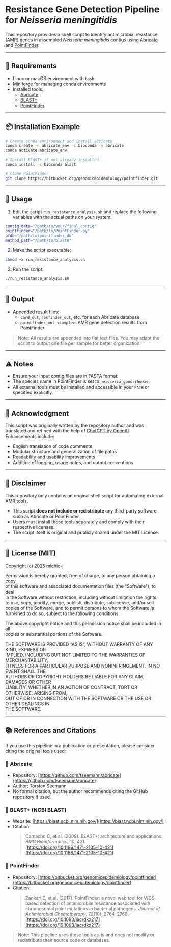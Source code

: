 # Resistance Gene Detection Pipeline for *Neisseria meningitidis*

This repository provides a shell script to identify antimicrobial resistance (AMR) genes in assembled *Neisseria meningitidis* contigs using [Abricate](https://github.com/tseemann/abricate) and [PointFinder](https://bitbucket.org/genomicepidemiology/pointfinder).

---

## 🔧 Requirements

- Linux or macOS environment with `bash`
- [Miniforge](https://github.com/conda-forge/miniforge) for managing conda environments
- Installed tools:
  - [Abricate](https://github.com/tseemann/abricate)
  - [BLAST+](https://ftp.ncbi.nlm.nih.gov/blast/executables/blast+/)
  - [PointFinder](https://bitbucket.org/genomicepidemiology/pointfinder)

---

## 📦 Installation Example

```bash
# Create conda environment and install abricate
conda create -n abricate_env -c bioconda -y abricate
conda activate abricate_env

# Install BLAST+ if not already installed
conda install -c bioconda blast

# Clone PointFinder
git clone https://bitbucket.org/genomicepidemiology/pointfinder.git
```

---

## 🚀 Usage

1. Edit the script `run_resistance_analysis.sh` and replace the following variables with the actual paths on your system:

```bash
contig_data="/path/to/your/final_contig"
pointfinder="/path/to/PointFinder.py"
pfdb="/path/to/pointfinder_db"
method_path="/path/to/blastn"
```

2. Make the script executable:

```bash
chmod +x run_resistance_analysis.sh
```

3. Run the script:

```bash
./run_resistance_analysis.sh
```

---

## 📁 Output

- Appended result files:
  - `card_out`, `resfinder_out`, etc. for each Abricate database
  - `pointfinder_out_<sample>`: AMR gene detection results from PointFinder

> Note: All results are appended into flat text files. You may adapt the script to output one file per sample for better organization.

---

## ⚠️ Notes

- Ensure your input contig files are in FASTA format.
- The species name in PointFinder is set to `neisseria_gonorrhoeae`.
- All external tools must be installed and accessible in your `PATH` or specified explicitly.

---

## 🙏 Acknowledgment

This script was originally written by the repository author and was translated and refined with the help of [ChatGPT by OpenAI](https://chat.openai.com).  
Enhancements include:

- English translation of code comments
- Modular structure and generalization of file paths
- Readability and usability improvements
- Addition of logging, usage notes, and output conventions

---

## 🔐 Disclaimer

This repository only contains an original shell script for automating external AMR tools.

- This script **does not include or redistribute** any third-party software such as Abricate or PointFinder.
- Users must install those tools separately and comply with their respective licenses.
- The script itself is original and publicly shared under the MIT License.

---

## 📄 License (MIT)

Copyright (c) 2025 michio-j

Permission is hereby granted, free of charge, to any person obtaining a copy  
of this software and associated documentation files (the “Software”), to deal  
in the Software without restriction, including without limitation the rights  
to use, copy, modify, merge, publish, distribute, sublicense, and/or sell  
copies of the Software, and to permit persons to whom the Software is  
furnished to do so, subject to the following conditions:

The above copyright notice and this permission notice shall be included in all  
copies or substantial portions of the Software.

THE SOFTWARE IS PROVIDED “AS IS”, WITHOUT WARRANTY OF ANY KIND, EXPRESS OR  
IMPLIED, INCLUDING BUT NOT LIMITED TO THE WARRANTIES OF MERCHANTABILITY,  
FITNESS FOR A PARTICULAR PURPOSE AND NONINFRINGEMENT. IN NO EVENT SHALL THE  
AUTHORS OR COPYRIGHT HOLDERS BE LIABLE FOR ANY CLAIM, DAMAGES OR OTHER  
LIABILITY, WHETHER IN AN ACTION OF CONTRACT, TORT OR OTHERWISE, ARISING FROM,  
OUT OF OR IN CONNECTION WITH THE SOFTWARE OR THE USE OR OTHER DEALINGS IN  
THE SOFTWARE.

---

## 📚 References and Citations

If you use this pipeline in a publication or presentation, please consider citing the original tools used:

### 🔸 Abricate

- Repository: [https://github.com/tseemann/abricate](https://github.com/tseemann/abricate)
- Author: Torsten Seemann
- No formal citation, but the author recommends citing the GitHub repository if used.

### 🔸 BLAST+ (NCBI BLAST)

- Website: [https://blast.ncbi.nlm.nih.gov/](https://blast.ncbi.nlm.nih.gov/)
- Citation:
  > Camacho C, et al. (2009). BLAST+: architecture and applications. *BMC Bioinformatics*, 10, 421.  
  > [https://doi.org/10.1186/1471-2105-10-421](https://doi.org/10.1186/1471-2105-10-421)

### 🔸 PointFinder

- Repository: [https://bitbucket.org/genomicepidemiology/pointfinder](https://bitbucket.org/genomicepidemiology/pointfinder)
- Citation:
  > Zankari E, et al. (2017). PointFinder: a novel web tool for WGS-based detection of antimicrobial resistance associated with chromosomal point mutations in bacterial pathogens. *Journal of Antimicrobial Chemotherapy*, 72(10), 2764–2768.  
  > [https://doi.org/10.1093/jac/dkx217](https://doi.org/10.1093/jac/dkx217)

> Note: This pipeline uses these tools as-is and does not modify or redistribute their source code or databases.


